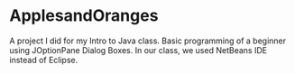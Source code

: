 # ApplesandOranges
A project I did for my Intro to Java class. Basic programming of a beginner using JOptionPane Dialog Boxes.
In our class, we used NetBeans IDE instead of Eclipse.
